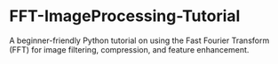 # FFT-ImageProcessing-Tutorial
A beginner-friendly Python tutorial on using the Fast Fourier Transform (FFT) for image filtering, compression, and feature enhancement.
